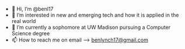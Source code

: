 - 👋 Hi, I’m @benl17
- 👀 I’m interested in new and emerging tech and how it is applied in the real world
- 🌱 I’m currently a sophomore at UW Madison pursuing a Computer Science degree
- 📫 How to reach me on email --> benlynch17@gmail.com

<!---
benl17/benl17 is a ✨ special ✨ repository because its `README.md` (this file) appears on your GitHub profile.
You can click the Preview link to take a look at your changes.
--->
